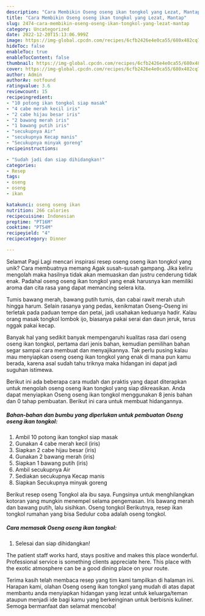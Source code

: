 ```yaml
---
description: "Cara Membikin Oseng oseng ikan tongkol yang Lezat, Mantap"
title: "Cara Membikin Oseng oseng ikan tongkol yang Lezat, Mantap"
slug: 2474-cara-membikin-oseng-oseng-ikan-tongkol-yang-lezat-mantap
category: Uncategorized
date: 2022-12-20T15:13:06.999Z
image: https://img-global.cpcdn.com/recipes/6cfb2426e4e0ca55/680x482cq70/oseng-oseng-ikan-tongkol-foto-resep-utama.jpg
hideToc: false
enableToc: true
enableTocContent: false
thumbnail: https://img-global.cpcdn.com/recipes/6cfb2426e4e0ca55/680x482cq70/oseng-oseng-ikan-tongkol-foto-resep-utama.jpg
cover: https://img-global.cpcdn.com/recipes/6cfb2426e4e0ca55/680x482cq70/oseng-oseng-ikan-tongkol-foto-resep-utama.jpg
author: Admin
authorAv: notfound
ratingvalue: 3.6
reviewcount: 15
recipeingredient:
- "10 potong ikan tongkol siap masak"
- "4 cabe merah kecil iris"
- "2 cabe hijau besar iris"
- "2 bawang merah iris"
- "1 bawang putih iris"
- "secukupnya Air"
- "secukupnya Kecap manis"
- "Secukupnya minyak goreng"
recipeinstructions:

- "Sudah jadi dan siap dihidangkan!"
categories:
- Resep
tags:
- oseng
- oseng
- ikan

katakunci: oseng oseng ikan 
nutrition: 266 calories
recipecuisine: Indonesian
preptime: "PT16M"
cooktime: "PT54M"
recipeyield: "4"
recipecategory: Dinner

---
```



Selamat Pagi Lagi mencari inspirasi resep oseng oseng ikan tongkol yang unik? Cara membuatnya memang Agak susah-susah gampang. Jika keliru mengolah maka hasilnya tidak akan memuaskan dan justru cenderung tidak enak. Padahal oseng oseng ikan tongkol yang enak harusnya kan memiliki aroma dan cita rasa yang dapat memancing selera kita.


Tumis bawang merah, bawang putih tumis, dan cabai rawit merah utuh hingga harum. Selain rasanya yang pedas, kenikmatan Oseng-Oseng ini terletak pada paduan tempe dan petai, jadi usahakan keduanya hadir. Kalau orang masak tongkol lombok ijo, biasanya pakai serai dan daun jeruk, terus nggak pakai kecap.

Banyak hal yang sedikit banyak mempengaruhi kualitas rasa dari oseng oseng ikan tongkol, pertama dari jenis bahan, kemudian pemilihan bahan segar sampai cara membuat dan menyajikannya. Tak perlu pusing kalau mau menyiapkan oseng oseng ikan tongkol yang enak di mana pun kamu berada, karena asal sudah tahu triknya maka hidangan ini dapat jadi suguhan istimewa.


Berikut ini ada beberapa cara mudah dan praktis yang dapat diterapkan untuk mengolah oseng oseng ikan tongkol yang siap dikreasikan. Anda dapat menyiapkan Oseng oseng ikan tongkol menggunakan 8 jenis bahan dan 0 tahap pembuatan. Berikut ini cara untuk membuat hidangannya.

<!--inarticleads1-->

##### Bahan-bahan dan bumbu yang diperlukan untuk pembuatan Oseng oseng ikan tongkol:

1. Ambil 10 potong ikan tongkol siap masak
1. Gunakan 4 cabe merah kecil (iris)
1. Siapkan 2 cabe hijau besar (iris)
1. Gunakan 2 bawang merah (iris)
1. Siapkan 1 bawang putih (iris)
1. Ambil secukupnya Air
1. Sediakan secukupnya Kecap manis
1. Siapkan Secukupnya minyak goreng


Berikut resep oseng Tongkol ala ibu saya. Fungsinya untuk menghilangkan kotoran yang mungkin menempel selama pengemasan. Iris bawang merah dan bawang putih, lalu sisihkan. Oseng tongkol Berikutnya, resep ikan tongkol rumahan yang bisa Sedulur coba adalah oseng tongkol. 

<!--inarticleads2-->

##### Cara memasak Oseng oseng ikan tongkol:


1. Selesai dan siap dihidangkan!

The patient staff works hard, stays positive and makes this place wonderful. Professional service is something clients appreciate here. This place with the exotic atmosphere can be a good dining place on your route. 

Terima kasih telah membaca resep yang tim kami tampilkan di halaman ini. Harapan kami, olahan Oseng oseng ikan tongkol yang mudah di atas dapat membantu anda menyiapkan hidangan yang lezat untuk keluarga/teman ataupun menjadi ide bagi kamu yang berkeinginan untuk berbisnis kuliner. Semoga bermanfaat dan selamat mencoba!
